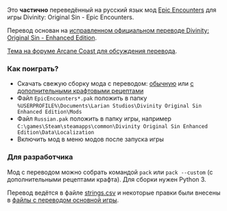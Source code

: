 Это **частично** переведённый на русский язык мод [Epic Encounters](https://www.nexusmods.com/divinityoriginalsin/mods/103) для игры Divinity: Original Sin - Epic Encounters.

Перевод основан на [исправленном официальном переводе Divinity: Original Sin - Enhanced Edition](https://github.com/EugVV/DivOS-EE-ru).

[Тема на форуме Arcane Coast для обсуждения перевода](https://arcanecoast.ru/forum/viewtopic.php?f=69&t=1379&sid=e069e16e72638deced25d7a78b6e0b9a).

### Как поиграть?
- Скачать свежую сборку мода с переводом: [обычную](https://nightly.link/refaim/DivOS-EE-EpicEncounters-ru/workflows/pack/ci/EpicEncountersRu_v1.1.9.5c.zip) или [с дополнительными крафтовыми рецептами](https://nightly.link/refaim/DivOS-EE-EpicEncounters-ru/workflows/pack/ci/EpicEncountersRu_v1.1.9.5c_WithAdditionalCraftingRecipes.zip)
- Файл `EpicEncounters*.pak` положить в папку `%USERPROFILE%\Documents\Larian Studios\Divinity Original Sin Enhanced Edition\Mods`
- Файл `Russian.pak` положить в папку игры, например `С:\games\Steam\steamapps\common\Divinity Original Sin Enhanced Edition\Data\Localization`
- Включить мод в меню модов после запуска игры

### Для разработчика
Мод с переводом можно собрать командой `pack` или `pack --custom` (с дополнительными рецептами крафта). Для сборки нужен Python 3.

Перевод ведётся в файле [strings.csv](src/ModRussianTranslation/strings.csv) и некоторые правки были внесены в [файлы с переводом основной игры](src/MainGameRussianTranslation/Localization/Russian).

